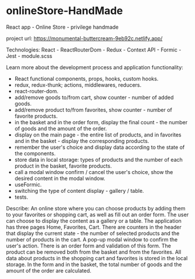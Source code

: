 # onlineStore-HandMade

React app - Online Store - privilege handmade

project url:
https://monumental-buttercream-9eb92c.netlify.app/

Technologies:
React - ReactRouterDom - Redux - Context API - Formic - Jest - module.scss

Learn more about the development process and application functionality:

-   React functional components, props, hooks, custom hooks.
-   redux, redux-thunk; actions, middlewares, reducers.
-   react-router-dom.
-   add/remove goods to/from cart, show counter - number of added goods.
-   add/remove product to/from favorites, show counter - number of favorite products.
-   in the basket and in the order form, display the final count - the number of goods and the amount of the order.
-   display on the main page - the entire list of products, and in favorites and in the basket - display the corresponding products.
-   remember the user's choice and display data according to the state of the components.
-   store data in local storage: types of products and the number of each product in the basket, favorite products.
-   call a modal window confirm / cancel the user's choice, show the desired content in the modal window.
-   useFormic.
-   switching the type of content display - gallery / table.
-   tests.

Describe:
An online store where you can choose products by adding them to your favorites or shopping cart, as well as fill out an order form. The user can choose to display the content as a gallery or a table. The application has three pages Home, Favorites, Cart. There are counters in the header that display the current state - the number of selected products and the number of products in the cart. A pop-up modal window to confirm the user's action. There is an order form and validation of this form. The product can be removed both from the basket and from the favorites. All data about products in the shopping cart and favorites is stored in the local storage. In the form and in the basket, the total number of goods and the amount of the order are calculated.
